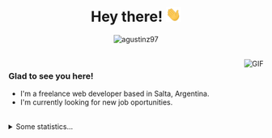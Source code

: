<h1 align="center">Hey there! <img src="https://raw.githubusercontent.com/jchicano/jchicano/master/assets/hi.gif" width="30px"></h1>
<p align="center"> <img src="https://komarev.com/ghpvc/?username=agustinz97" alt="agustinz97" /> </p>

<br>

<img align="right" alt="GIF" src="https://github-readme-stats.vercel.app/api?username=agustinz97&show_icons=true&include_all_commits=true&theme=default" />

### Glad to see you here!

- I'm a freelance web developer based in Salta, Argentina.
- I'm currently looking for new job oportunities.

<br>

<details>
  <summary>Some statistics...</summary>
  <br/>
<img align="left" src="https://github-readme-stats.vercel.app/api/top-langs/?username=agustinz97&layout=compact&theme=default" alt="jchicano's most used languages"/>


**Languages and Tools:**

<code><img height="20" src="https://raw.githubusercontent.com/github/explore/80688e429a7d4ef2fca1e82350fe8e3517d3494d/topics/javascript/javascript.png"></code>
<code><img height="20" src="https://raw.githubusercontent.com/github/explore/80688e429a7d4ef2fca1e82350fe8e3517d3494d/topics/bootstrap/bootstrap.png"></code>
<code><img height="20" src="https://raw.githubusercontent.com/github/explore/80688e429a7d4ef2fca1e82350fe8e3517d3494d/topics/react/react.png"></code>
<code><img height="20" src="https://raw.githubusercontent.com/github/explore/80688e429a7d4ef2fca1e82350fe8e3517d3494d/topics/git/git.png"></code>
<code><img height="20" src="https://raw.githubusercontent.com/github/explore/5c058a388828bb5fde0bcafd4bc867b5bb3f26f3/topics/php/php.png"></code>
<code><img height="20" src="https://raw.githubusercontent.com/github/explore/80688e429a7d4ef2fca1e82350fe8e3517d3494d/topics/sql/sql.png"></code>
<code><img height="20" src="https://raw.githubusercontent.com/github/explore/80688e429a7d4ef2fca1e82350fe8e3517d3494d/topics/jquery/jquery.png"></code>
<code><img height="20" src="https://raw.githubusercontent.com/github/explore/80688e429a7d4ef2fca1e82350fe8e3517d3494d/topics/css/css.png"></code>

_NOTE: Top languages does not indicate my skill level or something like that, it's a github metric of which languages i have the most code on github_

</details>

<br>
